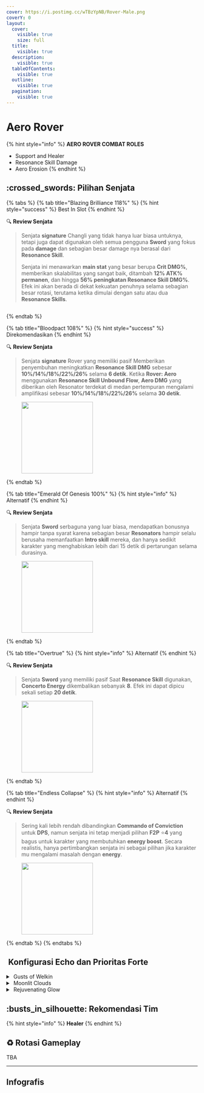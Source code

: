 ```yaml
---
cover: https://i.postimg.cc/wTBzYpNB/Rover-Male.png
coverY: 0
layout:
  cover:
    visible: true
    size: full
  title:
    visible: true
  description:
    visible: true
  tableOfContents:
    visible: true
  outline:
    visible: true
  pagination:
    visible: true
---
```


# Aero Rover

{% hint style="info" %}
**AERO ROVER COMBAT ROLES**

* Support and Healer
* Resonance Skill Damage
* Aero Erosion
{% endhint %}

## :crossed\_swords: Pilihan Senjata

{% tabs %}
{% tab title="Blazing Brilliance 118%" %}
{% hint style="success" %}
Best In Slot
{% endhint %}

:mag: **Review Senjata**

> Senjata **signature** Changli yang tidak hanya luar biasa untuknya, tetapi juga dapat digunakan oleh semua pengguna **Sword** yang fokus pada **damage** dan sebagian besar damage nya berasal dari **Resonance Skill**.
>
> Senjata ini menawarkan **main stat** yang besar berupa **Crit DMG%**, memberikan skalabilitas yang sangat baik, ditambah **12% ATK% permanen**, dan hingga **56% peningkatan Resonance Skill DMG%**. Efek ini akan berada di dekat kekuatan penuhnya selama sebagian besar rotasi, terutama ketika dimulai dengan satu atau dua **Resonance Skills**.

<figure><img src="https://wuthering.wiki/img/weapon_21020016.png" alt=""><figcaption></figcaption></figure>
{% endtab %}

{% tab title="Bloodpact 108%" %}
{% hint style="success" %}
Direkomendasikan
{% endhint %}

:mag: **Review Senjata**

> Senjata **signature** Rover yang memiliki pasif Memberikan penyembuhan meningkatkan **Resonance Skill DMG** sebesar **10%/14%/18%/22%/26%** selama **6 detik**. Ketika **Rover: Aero** menggunakan **Resonance Skill Unbound Flow**, **Aero DMG** yang diberikan oleh Resonator terdekat di medan pertempuran mengalami amplifikasi sebesar **10%/14%/18%/22%/26%** selama **30 detik**.

<figure><img src="https://wuthering.wiki/img/weapon_21020046.png" alt="" width="188"><figcaption></figcaption></figure>
{% endtab %}

{% tab title="Emerald Of Genesis 100%" %}
{% hint style="info" %}
Alternatif
{% endhint %}

:mag: **Review Senjata**

> Senjata **Sword** serbaguna yang luar biasa, mendapatkan bonusnya hampir tanpa syarat karena sebagian besar **Resonators** hampir selalu berusaha memanfaatkan **Intro skill** mereka, dan hanya sedikit karakter yang menghabiskan lebih dari 15 detik di pertarungan selama durasinya.

<figure><img src="https://wuthering.wiki/img/weapon_21020015.png" alt="" width="188"><figcaption></figcaption></figure>
{% endtab %}

{% tab title="Overtrue" %}
{% hint style="info" %}
Alternatif
{% endhint %}

:mag: **Review Senjata**

> Senjata **Sword** yang memiliki pasif Saat **Resonance Skill** digunakan, **Concerto Energy** dikembalikan sebanyak **8**. Efek ini dapat dipicu sekali setiap **20 detik**.

<figure><img src="https://wuthering.wiki/img/weapon_21020024.png" alt="" width="188"><figcaption></figcaption></figure>
{% endtab %}

{% tab title="Endless Collapse" %}
{% hint style="info" %}
Alternatif
{% endhint %}

:mag: **Review Senjata**

> Sering kali lebih rendah dibandingkan **Commando of Conviction** untuk **DPS**, namun senjata ini tetap menjadi pilihan **F2P** :star:**4** yang bagus untuk karakter yang membutuhkan **energy boost**. Secara realistis, hanya pertimbangkan senjata ini sebagai pilihan jika karakter mu mengalami masalah dengan **energy**.

<figure><img src="https://wuthering.wiki/img/weapon_21020084.png" alt="" width="188"><figcaption></figcaption></figure>
{% endtab %}
{% endtabs %}

## <img src="https://wuthering.wiki/img/item_10.png" alt="" data-size="line"> Konfigurasi Echo dan Prioritas Forte

<details>

<summary><img src="https://wuthering.wiki/img/fettericon_16.png" alt="" data-size="line"> Gusts of Welkin</summary>

Reminiscence: Fleurdelys - CR% / CDM%

<img src="https://wuthering.wiki/img/monster_340000121.png" alt="" data-size="original">

**Echo Set**

* 3 - <mark style="color:green;">**Aero DMG**</mark> bonus%
* 3 - <mark style="color:green;">**Aero DMG**</mark> bonus%%
* 1 - ATK%
* 1 - ATK%

**Prioritas Echo Substat**

* CR% / CDM%
* ER (120, not needed kalau udah ada Rover Sign)
* ATK%
* Resonance Skill%
* Flat ATK

**Prioritas Forte**

Forte > Lib > Skill > Basic > Intro

</details>

<details>

<summary><img src="https://wuthering.wiki/img/fettericon_8.png" alt="" data-size="line"> Moonlit Clouds</summary>

Impermenance Heron - CR% / CDM%

<img src="https://wuthering.wiki/img/monster_330000030.png" alt="" data-size="original">

**Echo Set**

* 3 - <mark style="color:green;">**Aero DMG**</mark> bonus%
* 3 - <mark style="color:green;">**Aero DMG**</mark> bonus%%
* 1 - ATK%
* 1 - ATK%

**Prioritas Echo Substat**

* CR% / CDM%
* ER (120, not needed kalau udah ada Rover Sign)
* ATK%
* Resonance Skill%
* Flat ATK

**Prioritas Forte**

Forte > Lib > Skill > Basic > Intro

</details>

<details>

<summary><img src="https://wuthering.wiki/img/fettericon_7.png" alt="" data-size="line"> Rejuvenating Glow</summary>

Bell-Borne Geochelone - HB% / CR% / CDM%

<img src="https://wuthering.wiki/img/monster_340000020.png" alt="" data-size="original">

**Echo Set**

* 3 - <mark style="color:green;">**Aero DMG**</mark> bonus%
* 3 - <mark style="color:green;">**Aero DMG**</mark> bonus%%
* 1 - ATK%
* 1 - ATK%

**Prioritas Echo Substat**

* CR% / CDM%
* ER (120, not needed kalau udah ada Rover Sign)
* ATK%
* Resonance Skill%
* Flat ATK

**Prioritas Forte**

Forte > Lib > Skill > Basic > Intro

</details>

## :busts\_in\_silhouette: Rekomendasi Tim

{% hint style="info" %}
**Healer**
{% endhint %}

## :recycle: Rotasi Gameplay

TBA

***

## Infografis

<figure><img src="https://i.postimg.cc/zf13m5Hf/Aero-Most-Latest.png" alt=""><figcaption></figcaption></figure>
